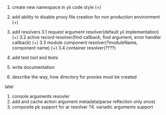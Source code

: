 1. create new namespace in yii code style (+)
2. add ability to disable proxy file creation for non production environment (+)

3. add resolvers
3.1 request argument resolver(default yii implementation) (+)
3.2 active record resolver(find callback, find argument, error handler callback) (+)
3.3 module component resolver(?moduleName, component name) (+)
3.4 container resolver(????)

4. add test tool and tests
5. write documentation 

6. describe the way, how directory for proxies must be created

later
1. console arguments resovler
2. add and cache action argument metadata(parse reflection only once)
3. composite pk support for ar resolver
?4. variadic arguments support
